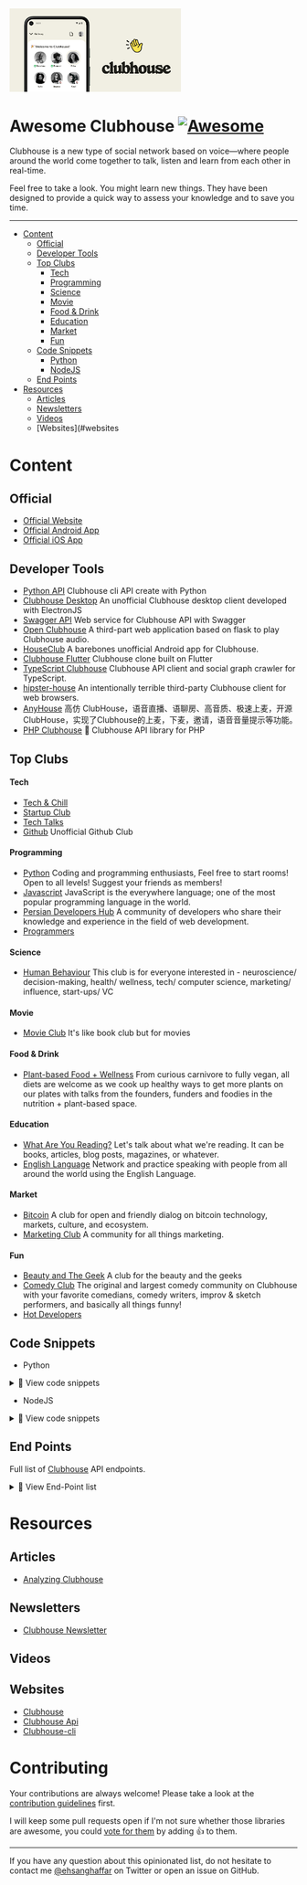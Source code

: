 <img src="screenshot.png" alt="clubhouse" width="300" />

# Awesome Clubhouse  [![Awesome](https://awesome.re/badge.svg)](https://awesome.re)

Clubhouse is a new type of social network based on voice—where people around the world come together to talk, listen and learn from each other in real-time.

Feel free to take a look. You might learn new things. They have been designed to provide a quick way to assess your knowledge and to save you time.

---


  - [Content](#content)
    - [Official](#official)
    - [Developer Tools](#developer-tools)
    - [Top Clubs](#top-clubs)
        - [Tech](#tech)
        - [Programming](#programming)
        - [Science](#science)
        - [Movie](#movie)
        - [Food & Drink](#food-drink)
        - [Education](#education)
        - [Market](#market)
        - [Fun](#fun)
    - [Code Snippets](#code-snippets)
        - [Python](#python)
        - [NodeJS](#nodejs)
    - [End Points](#end-points)
- [Resources](#resources)
    - [Articles](#aericles)
    - [Newsletters](#newsletters)
    - [Videos](#videos)
    - [Websites](#websites


<!--start-->

# Content


## Official

* [Official Website](https://clubhouse.com)
* [Official Android App](https://play.google.com/store/apps/details?id=com.clubhouse)
* [Official iOS App](https://itunes.apple.com/us/app/clubhouse/id1209829091)

## Developer Tools

* [Python API](https://github.com/stypr/clubhouse-py) Clubhouse cli API create with Python
* [Clubhouse Desktop](https://github.com/callmearta/clubhouse-desktop) An unofficial Clubhouse desktop client developed with ElectronJS
* [Swagger API](https://github.com/zhuowei/ClubhouseAPI) Web service for Clubhouse API with Swagger
* [Open Clubhouse](https://github.com/ai-eks/OpenClubhouse) A third-part web application based on flask to play Clubhouse audio.
* [HouseClub](https://github.com/grishka/Houseclub) A barebones unofficial Android app for Clubhouse.
* [Clubhouse Flutter](https://github.com/perpetio/clubhouse) Clubhouse clone built on Flutter
* [TypeScript Clubhouse](https://github.com/transitive-bullshit/clubhouse) Clubhouse API client and social graph crawler for TypeScript.
* [hipster-house](https://github.com/zhuowei/hipster.house) An intentionally terrible third-party Clubhouse client for web browsers.
* [AnyHouse](https://github.com/anyRTC-UseCase/anyHouse) 高仿 ClubHouse，语音直播、语聊房、高音质、极速上麦，开源 ClubHouse，实现了Clubhouse的上麦，下麦，邀请，语音音量提示等功能。
* [PHP Clubhouse](https://github.com/fadhiilrachman/clubhouse-api-php) 👋 Clubhouse API library for PHP



## Top Clubs

#### Tech
   * [Tech & Chill](https://www.clubhouse.com/club/techchill)
   * [Startup Club](https://clubhousedb.com/club/45-startup-club)
   * [Tech Talks](https://clubhousedb.com/club/3225-tech-talks)
   * [Github](https://clubhousedb.com/club/735673473-github) Unofficial Github Club
    
#### Programming
   * [Python](https://clubhousedb.com/club/598487268-python) Coding and programming enthusiasts, Feel free to start rooms! Open to all levels! Suggest your friends as members!
   * [Javascript](https://clubhousedb.com/club/1253333235-javascript) JavaScript is the everywhere language; one of the most popular programming language in the world.
   * [Persian Developers Hub](https://clubhousedb.com/club/1630392162-persian-developers-hub) A community of developers who share their knowledge and experience in the field of web development.
   * [Programmers](https://www.clubhouse.com/club/%D8%A8%D8%B1%D9%86%D8%A7%D9%85%D9%87-%D9%86%D9%88%DB%8C%D8%B3%D8%A7%D9%86) 

#### Science
   * [Human Behaviour](https://clubhousedb.com/club/156-human-behaviour) This club is for everyone interested in - neuroscience/ decision-making, health/ wellness, tech/ computer science, marketing/ influence, start-ups/ VC

#### Movie
   * [Movie Club](https://clubhousedb.com/club/105-movie-club) It's like book club but for movies
  
#### Food & Drink
   * [Plant-based Food + Wellness](https://clubhousedb.com/club/307-plant-based-food-wellness) From curious carnivore to fully vegan, all diets are welcome as we cook up healthy ways to get more plants on our plates with talks from the founders, funders and foodies in the nutrition + plant-based space.

#### Education
   * [What Are You Reading?](https://clubhousedb.com/club/764-what-are-you-reading) Let's talk about what we're reading. It can be books, articles, blog posts, magazines, or whatever.
   * [English Language](https://clubhousedb.com/club/290630288-english-language) Network and practice speaking with people from all around the world using the English Language.

#### Market
   * [Bitcoin](https://clubhousedb.com/club/597-bitcoin) A club for open and friendly dialog on bitcoin technology, markets, culture, and ecosystem.
   * [Marketing Club](https://clubhousedb.com/club/131-marketing-club)  A community for all things marketing. 

#### Fun
   * [Beauty and The Geek](https://www.clubhouse.com/club/beauty-and-the-geek) A club for the beauty and the geeks
   * [Comedy Club](https://clubhousedb.com/club/1024-comedy-club) The original and largest comedy community on Clubhouse with your favorite comedians, comedy writers, improv & sketch performers, and basically all things funny!
   * [Hot Developers](https://www.clubhouse.com/club/hot-persiandevelopers)
  
    

## Code Snippets

* Python

<details>
<summary>📃 View code snippets </summary>

  * Payload example

  ```python
  
  payload = "{\r\n \"channel\": \"MwkK3arv\" , \"user_id\": 1928455578  \r\n}"
  
  ````
  
  * Headers examples

  ```python
  
  headers = {
        'CH-Languages': 'en-US',
        'CH-Locale': 'en_US',
        'Accept': 'application/json',
        'Accept-Encoding': 'gzip, deflate',
        'CH-AppBuild': '490',
        'CH-AppVersion': '1.0.0',
        'CH-UserID': '990405533',
        'User-Agent': 'clubhouse/490 (iPhone; iOS 14.4; Scale/2.00)',
        'Connection': 'close',
        'Content-Type': 'application/json; charset=utf-8',
        'Authorization': 'Token '+token[i]
        }
        
  ```
 </details>


* NodeJS
 
<details>
<summary>📃 View code snippets </summary>

  * Payload example
    
  ```javascript
   
    payload = { 
            "channel": "MwkK3arv",
            "user_id": "1928455578"
            }
  ```

</details>
  

## End Points

Full list of [Clubhouse](https://clubhouse.com) API endpoints.

<details>
<summary>📃 View End-Point list</summary>

```bash
get_release_notes
get_all_topics
get_topic
get_clubs_for_topic
get_users_for_topic
update_name
update_displayname
update_bio
update_username
update_twitter_username
update_skintone
add_user_topic
remove_user_topic
update_notifications
add_email
get_settings
update_instagram_username
report_incident
get_followers
get_following
get_mutual_follows
get_suggested_follows_friends_only
get_suggested_follows_all
get_suggested_follows_similar
ignore_suggested_follow
follow
follow_multiple
unfollow
update_follow_notifications
block
unblock
get_profile
get_channel
get_channels
get_suggested_speakers
create_channel
join_channel
leave_channel
active_ping
end_channel
invite_speaker
uninvite_speaker
mute_speaker
make_moderator
accept_speaker_invite
reject_speaker_invite
invite_to_existing_channel
audience_reply
make_channel_public
make_channel_social
block_from_channel
get_welcome_channel
reject_welcome_channel
change_handraise_settings
get_create_channel_targets
update_channel_flags
hide_channel
get_notifications
get_actionable_notifications
ignore_actionable_notification
me
get_online_friends
search_users
search_clubs
check_for_update
get_suggested_invites
invite_to_app
invite_from_waitlist
invite_to_new_channel
accept_new_channel_invite
reject_new_channel_invite
cancel_new_channel_invite
add_club_admin
add_club_member
get_club
get_club_members
get_suggested_club_invites
remove_club_admin
remove_club_member
accept_club_member_invite
follow_club
unfollow_club
get_club_nominations
approve_club_nomination
reject_club_nomination
get_clubs
update_is_follow_allowed
update_is_membership_private
update_is_community
update_club_description
update_club_rules
update_club_topics
add_club_topic
remove_club_topic
get_events
get_events_for_user
get_events_to_start
delete_event
create_event
edit_event
get_event 

```
</details>


# Resources

## Articles

* [Analyzing Clubhouse](https://blog.theori.io/research/korean/analyzing-clubhouse/)

## Newsletters

* [Clubhouse Newsletter](https://www.clubhouse.com/newsletter)

## Videos


## Websites

* [Clubhouse](https://www.clubhouse.com/)
* [Clubhouse Api](https://clubhouseapi.com/)
* [Clubhouse-cli](https://github.com/ehsanghaffarii/clubhouse-cli)


# Contributing

Your contributions are always welcome! Please take a look at the [contribution guidelines](https://github.com/ehsanghaffarii/awesome-clubhouse/blob/main/CONTRIBUTING.md) first.

I will keep some pull requests open if I'm not sure whether those libraries are awesome, you could [vote for them](https://github.com/ehsanghaffarii/awesome-clubhouse) by adding :+1: to them.

- - -

If you have any question about this opinionated list, do not hesitate to contact me [@ehsanghaffar](https://twitter.com/ehsanghaffarii) on Twitter or open an issue on GitHub.
